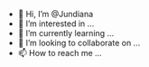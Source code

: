 - 👋 Hi, I’m @Jundiana
- 👀 I’m interested in ...
- 🌱 I’m currently learning ...
- 💞️ I’m looking to collaborate on ...
- 📫 How to reach me ...

<!---
Jundiana/Jundiana is a ✨ special ✨ repository because its `README.md` (this file) appears on your GitHub profile.
You can click the Preview link to take a look at your changes.
--->
